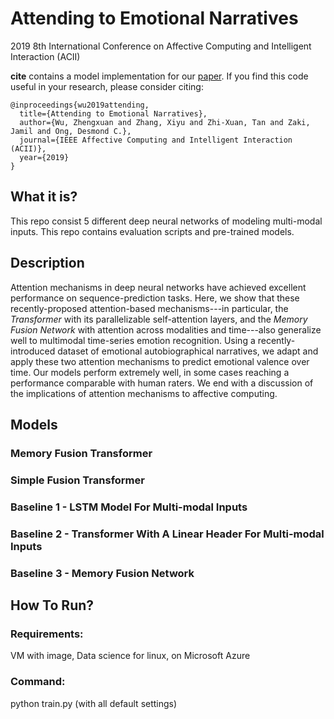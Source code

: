 # Attending to Emotional Narratives
2019 8th International Conference on Affective Computing and Intelligent Interaction (ACII)

**cite** contains a model implementation for our [paper](https://arxiv.org/abs/1907.04197).  If you find this code useful in your research, please consider citing:

    @inproceedings{wu2019attending,
	  title={Attending to Emotional Narratives},
	  author={Wu, Zhengxuan and Zhang, Xiyu and Zhi-Xuan, Tan and Zaki, Jamil and Ong, Desmond C.},
	  journal={IEEE Affective Computing and Intelligent Interaction (ACII)},
	  year={2019}
	}

## What it is?
This repo consist 5 different deep neural networks of modeling multi-modal inputs. This repo contains evaluation scripts and pre-trained models.

## Description
Attention mechanisms in deep neural networks have achieved excellent performance on sequence-prediction tasks. Here, we show that these recently-proposed attention-based mechanisms---in particular, the *Transformer* with its parallelizable self-attention layers, and the *Memory Fusion Network* with attention across modalities and time---also generalize well to multimodal time-series emotion recognition. Using a recently-introduced dataset of emotional autobiographical narratives, 
we adapt and apply these two attention mechanisms to predict emotional valence over time.
Our models perform extremely well, in some cases reaching a performance comparable with human raters. We end with a discussion of the implications of attention mechanisms to affective computing.

## Models
### Memory Fusion Transformer

### Simple Fusion Transformer

### Baseline 1 - LSTM Model For Multi-modal Inputs

### Baseline 2 - Transformer With A Linear Header For Multi-modal Inputs

### Baseline 3 - Memory Fusion Network


## How To Run?
### Requirements:
VM with image, Data science for linux, on Microsoft Azure

### Command:
python train.py (with all default settings)
